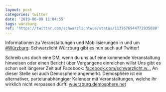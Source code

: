 ```yaml
---
layout: post
categories: twitter
date: '2019-06-09 11:04:55'
tags: würzburg
ref: 'https://twitter.com/schwarzlichtwue/status/1137676944772935680'
---
```

Informationen zu Veranstaltungen und Mobilisierungen in und um [#Würzburg](/t/würzburg): Schwarzlicht Würzburg gibt es nun auch auf Twitter!

Schreib uns doch eine DM, wenn du uns auf eine kommende Veranstaltung hinweisen oder einen Bericht über Vergangene einreichen willst
Uns gibt es schon seit längerer Zeit auf Facebook: [facebook.com/schwarzlicht.w…](https://www.facebook.com/schwarzlicht.wue/)
An dieser Stelle sei auch Démosphère angemerkt. Démosphère ist ein alternativer, parteiunabhängiger Kalender mit Veranstaltungen, welche ihr wirklich nicht verpassen dürft: [wuerzburg.demosphere.net](https://wuerzburg.demosphere.net/)